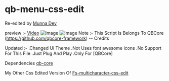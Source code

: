 # qb-menu-css-edit

Re-edited by [Munna Dev](https://github.com/Pavan576)

preview :- 
[Video](https://streamable.com/h8hz4b)
![image](https://user-images.githubusercontent.com/49777725/177181984-62040a7c-edf6-4287-adfe-3f5aff8ea25e.png)
![image](https://user-images.githubusercontent.com/49777725/177182053-34e60656-88b1-4e43-940c-3ddc246528b3.png)
Note :- This Script Is Belongs To QBCore (https://github.com/qbcore-framework) -- Credits

Updated :- 
.Changed Ui Theme
.Not Uses font awesome icons
.No Support For This File 
.Just Plug And Play
.Only For [QBCore]

Dependencies
[qb-core](https://github.com/qbcore-framework/qb-core)

My Other Css Edited Version Of [Fs-multicharacter-css-edit](https://github.com/Pavan576/fs-multicharacter-css-edit)
